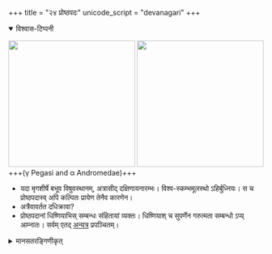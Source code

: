 +++
title = "२४ प्रोष्ठपदः"
unicode_script = "devanagari"
+++
<details open><summary>विश्वास-टिप्पनी</summary>

[<img src="/devaH/AryaH/hindukaH/lokAntaram/images/naxatram/wiki/proShThapada.png" width="250"/>](/devaH/AryaH/hindukaH/lokAntaram/images/naxatram/wiki/proShThapada.png)
[<img src="/devaH/AryaH/hindukaH/lokAntaram/images/naxatram/stellarium/uttara-proShThapadau.png" width="250"/>](/devaH/AryaH/hindukaH/lokAntaram/images/naxatram/stellarium/uttara-proShThapadau.png)
+++(γ Pegasi and α Andromedae)+++

- यदा मृगशीर्षे बभूव विषुवस्थानम्, अत्रासीद् दक्षिणायनारम्भः। विश्व-स्कम्भमूलस्थो ऽहिर्बुध्नियः। स च प्रोष्ठपदास्व् अपि कल्पितः प्रायेण तेनैव कारणेन।
- अत्रैवावर्तत दधिक्रावा?
- प्रोष्ठपदानां धिष्णियाभिस् सम्बन्धः संहितायां व्यक्तः। धिष्णियाश् च सुपर्णेन गरुत्मता सम्बन्धो ऽप्य् आम्नातः। सर्वम् एतद् [अन्यत्र](/vedAH_yajuH/taittirIyam/saMhitA/sarva-prastutiH/1/3/03_dhiShNiyAH/) प्रपञ्चितम्।
</details>

<details><summary>मानसतरङ्गिणीकृत्</summary>

- The yavana-s saw it representing the ancestress of themselves & the Iranics.
- "Of course M 31 the great Andromeda galaxy & its satellite galaxies M 32 and M 110. Probably someone sitting on a planet there is writing likewise about the Milky Way & the Magellanic clouds."
</details>

